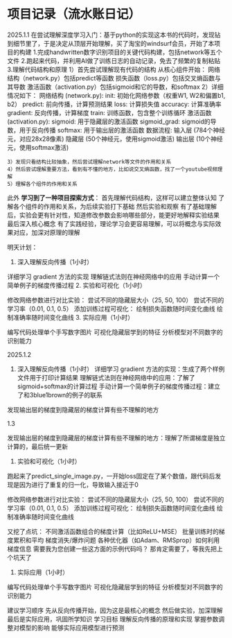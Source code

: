 # 项目记录（流水账日记）
2025.1.1
在尝试理解深度学习入门：基于python的实现这本书的代码时，发现钻到细节里了，于是决定从顶层开始理解，买了淘宝的windsurf会员，开始了本项目的构建
1.完成handwritten数字识别项目的关键代码构建，包括network等五个文件
2.跑起来代码，并利用AI做了训练日志的自动记录，免去了频繁的复制粘贴
3.理解代码结构和原理
    1）首先尝试理解现有代码的结构
        从核心组件开始：
        网络结构（network.py）包括predict等函数
        损失函数（loss.py）包括交叉熵函数与其导数
        激活函数（activation.py）包括sigmoid和它的导数，和softmax
    2）详细情况如下：
        网络结构 (network.py):
            init: 初始化网络参数（权重W1, W2和偏置b1, b2）
            predict: 前向传播，计算预测结果
            loss: 计算损失值
            accuracy: 计算准确率
            gradient: 反向传播，计算梯度
            train: 训练函数，包含整个训练循环
        激活函数 (activation.py):
            sigmoid: 用于隐藏层的激活函数
            sigmoid_grad: sigmoid的导数，用于反向传播
            softmax: 用于输出层的激活函数
        数据流程:
            输入层 (784个神经元，对应28x28像素)
            隐藏层 (50个神经元，使用sigmoid激活)
            输出层 (10个神经元，使用softmax激活)

    3）发现只看结构比较抽象，然后尝试理解network等文件的作用和关系
    4）然后尝试理解重要方法，看到有不懂的地方，比如说交叉熵函数，找了一个youtube视频理解
    5）理解各个组件的作用和关系



此外
**学习到了一种项目探索方式**：
首先理解代码结构，这样可以建立整体认知
了解各个组件的作用和关系，为后续实验打下基础
然后实验和观察
有了基础理解后，实验会更有针对性，知道修改参数会影响哪些部分，能更好地解释实验结果
最后深入核心概念
有了实践经验，理论学习会更容易理解，可以将概念与实际效果对应，加深对原理的理解

明天计划：
1. 深入理解反向传播（1小时）

详细学习 gradient 方法的实现
理解链式法则在神经网络中的应用
手动计算一个简单例子的梯度传播过程
2. 实验和可视化（1小时）

修改网络参数进行对比实验：
尝试不同的隐藏层大小（25, 50, 100）
尝试不同的学习率（0.01, 0.1, 0.5）
添加训练过程可视化：
绘制损失函数随时间变化曲线
绘制准确率随时间变化曲线
3. 实际应用（1小时）

编写代码处理单个手写数字图片
可视化隐藏层学到的特征
分析模型对不同数字的识别能力


2025.1.2

1. 深入理解反向传播（1小时）
详细学习 gradient 方法的实现：生成了两个样例文件用于打印计算结果
理解链式法则在神经网络中的应用：了解了sigmoid+softmax的计算过程
手动计算一个简单例子的梯度传播过程：建立了和3blue1brown的例子的联系

发现输出层的梯度到隐藏层的梯度计算有些不理解的地方


1.3 

发现输出层的梯度到隐藏层的梯度计算有些不理解的地方：理解了所谓梯度是独立计算的，最后统一更新

1. 实验和可视化（1小时）


跑起来了predict_single_image.py，一开始loss固定在了某个数值，跟代码后发现是因为进行了重复的归一化，导致输入接近于0

修改网络参数进行对比实验：
尝试不同的隐藏层大小（25, 50, 100）
尝试不同的学习率（0.01, 0.1, 0.5）
添加训练过程可视化：
绘制损失函数随时间变化曲线
绘制准确率随时间变化曲线


又挖了点坑：
不同激活函数组合的梯度计算（比如ReLU+MSE）
批量训练时的梯度累积和平均
梯度消失/爆炸问题
各种优化器（如Adam、RMSprop）如何利用梯度信息
需要我为您创建一些这方面的示例代码吗？ 那肯定需要了，等我先把上个坑天了


1. 实际应用（1小时）

编写代码处理单个手写数字图片
可视化隐藏层学到的特征
分析模型对不同数字的识别能力












建议学习顺序
先从反向传播开始，因为这是最核心的概念
然后做实验，加深理解
最后是实际应用，巩固所学知识
学习目标
理解反向传播的原理和实现
掌握参数调整对模型的影响
能够实际应用模型进行预测